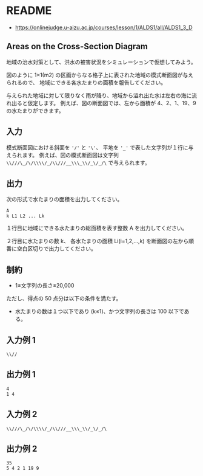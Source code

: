 # README
- <https://onlinejudge.u-aizu.ac.jp/courses/lesson/1/ALDS1/all/ALDS1_3_D>
## Areas on the Cross-Section Diagram
地域の治水対策として、洪水の被害状況をシミュレーションで仮想してみよう。

図のように 1×1(m2) の区画からなる格子上に表された地域の模式断面図が与えられるので、
地域にできる各水たまりの面積を報告してください。


与えられた地域に対して限りなく雨が降り、地域から溢れ出た水は左右の海に流れ出ると仮定します。
例えば、図の断面図では、左から面積が 4、2、1、19、9 の水たまりができます。
## 入力
模式断面図における斜面を `'/'` と `'\'`、
平地を `'_'` で表した文字列が１行に与えられます。
例えば、図の模式断面図は文字列 `\\///\_/\/\\\\/_/\\///__\\\_\\/_\/_/\` で与えられます。
## 出力
次の形式で水たまりの面積を出力してください。

```
A
k L1 L2 ... Lk
```

１行目に地域にできる水たまりの総面積を表す整数 A を出力してください。

２行目に水たまりの数 k、
各水たまりの面積 Li(i=1,2,...,k) を断面図の左から順番に空白区切りで出力してください。
## 制約
- 1≤文字列の長さ≤20,000

ただし、得点の 50 点分は以下の条件を満たす。

- 水たまりの数は１つ以下であり (k≤1)、かつ文字列の長さは 100 以下である。
## 入力例 1
```
\\//
```
## 出力例 1
```
4
1 4
```
## 入力例 2
```
\\///\_/\/\\\\/_/\\///__\\\_\\/_\/_/\
```
## 出力例 2
```
35
5 4 2 1 19 9
```
